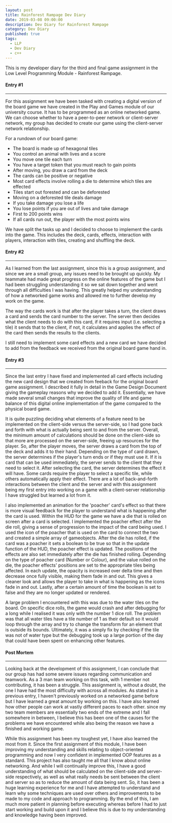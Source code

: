```yaml
---
layout: post
title: Rainforest Rampage Dev Diary
date: 2019-03-08 09:00:00
description: Dev Diary for Rainforest Rampage
category: Dev Diary
published: true
tags:
  - LLP
  - Dev Diary
  - c++
---
```

This is my developer diary for the third and final game assignment in the Low Level Programming Module - Rainforest Rampage.

#### Entry #1 ####
---

For this assignment we have been tasked with creating a digital version of the board game we have created
in the Play and Games module of our university course. It has to be programmed as an online networked game.
We can choose whether to have a peer-to-peer network or client-server network, my group has decided to create 
our game using the client-server network relationship.

For a rundown of our board game:

<ul>
	<li>The board is made up of hexagonal tiles</li>
	<li>You control an animal with lives and a score</li>
	<li>You move one tile each turn</li>
	<li>You have a target token that you must reach to gain points</li>
	<li>After moving, you draw a card from the deck</li>
	<li>The cards can be positive or negative</li>
	<li>Most card effects involve rolling a die to determine which tiles are effected</li>
	<li>Tiles start out forested and can be deforested</li>
	<li>Moving on a deforested tile deals damage</li>
	<li>If you take damage you lose a life</li>
	<li>You lose points if you are out of lives and take damage</li>
	<li>First to 200 points wins</li>
	<li>If all cards run out, the player with the most points wins</li>
</ul>

We have split the tasks up and I decided to choose to implement the cards into the game. This includes
the deck, cards, effects, interaction with players, interaction with tiles, creating and shuffling the deck.

#### Entry #2 ####
---

As I learned from the last assignment, since this is a group assignment, and since we are a small group,
any issues need to be brought up quickly. My teammate had made great progress on the online features
of the game but I had been struggling understanding it so we sat down together and went through all 
difficulties I was having. This greatly helped my understanding of how a networked game works and allowed me to
further develop my work on the game.

The way the cards work is that after the player takes a turn, the client draws a card and sends the card number to the server.
The server then decides what the client needs to do with this card, if it requires input (i.e. selecting a tile) it sends that to the client,
if not, it calculates and applies the effect of the card then sends the results to the clients.

I still need to implement some card effects and a new card we have decided to add from the feedback we received from the original board
game hand in.

#### Entry #3 ####
---
Since the last entry I have fixed and implemented all card effects including the new card design that we created from feeback for the original
board game assignment. I described it fully in detail in the Game Design Document giving the gameplay reasons why we decided to add it. Essentially,
we have made several small changes that improve the quality of life and game balance of this digital online implementation of the game compared to the physical board game.

It is quite puzzling deciding what elements of a feature need to be implemented on the client-side versus the server-side, so I had gone back and forth
with what is actually being sent to and from the server. Overall, the minimum amount of calculations should be done on the client-side so that more are processed on the server-side,
freeing up resources for the player. So, after the player moves, the server draws a card from the top of the deck and adds it to their hand. Depending on the type of card drawn, the server determines
if the player's turn ends or if they must use it. If it is card that can be used immediately, the server sends to the client that they need to select it. After selecting the card, the server determines the effect it will have.
Some cards require the player to select a specific tile, while others automatically apply their effect. There are a lot of back-and-forth interactions between the client and the server
and with this assignment being my first entry into working on a game with a client-server relationship I have struggled but learned a lot from it.

I also implemented an animation for the 'poacher' card's effect so that there is more visual feedback for the player to understand what is happening 
after the card is used. Within the HUD for the game we have a die that is rolled on screen after a card is selected. I implemented the poacher
effect after the die roll, giving a sense of progression to the impact of the card being used. I used the icon of the poacher that is used on the card
to connect the two and created a simple array of gameobjects. After the die has rolled, if the card was a poacher it sets a boolean to be true so that in the update function
of the HUD, the poacher effect is updated. The positions of the effects are also set immediately after the die has finished rolling. Depending on the type 
of poacher card (Number or Colour), and the value rolled on the die, the poacher effects' positions are set to the appropriate tiles being affected.
In each update, the opacity is increased over delta time and then decrease once fully visible, making them fade in and out. This gives a cleaner look and 
allows the player to take in what is happening as the icons fade in and out. Lastly, after a certain amount of time the boolean is set to false and they are no longer updated or rendered.

A large problem I encountered with this was due to the water tiles on the board. On specific dice rolls, the game would crash and after debugging for a long while I realised 
it was only with the number 1 dice roll. The problem was that all water tiles have a tile number of 1 as their default so it would loop through the array and try to change the transform 
for an element that is outside its bounds. Ultimately, it was a simply fix by checking if the tile was not of water type but the debugging took up a large portion of the day that could have been spent on enhancing
other features.

#### Post Mortem ####
---
Looking back at the development of this assignment, I can conclude that our group has had some severe issues regarding communication and teamwork.
As a 3 man team working on this task, with 1 member not contributing, it has been a struggle. This assignment is, without a doubt, the one I have had the most difficulty with across all modules.
As stated in a previous entry, I haven't previously worked on a networked game before but I have learned a great amount by working on this. I have also learned how other people can work at vastly different
paces to each other. since my two team members are essentially two ends of the extreme and I fall somewhere in between, I believe this has been one of the causes for the problems we have encountered while also being the 
reason we have a finished and working game.

While this assignment has been my toughest yet, I have also learned the most from it. Since the first assignment of this module, I have been improving my understanding and skills relating to object-oriented programming
and now I very confident in implemented OOP features as a standard. This project has also taught me all that I know about online networking. And while I will continually improve this, I have a good understanding of what 
should be calculated on the client-side and server-side respectively, as well as what really needs be sent between the client and server so as to reduce the amount of data being sent. So, it has been a huge learning experience for me
and I have attempted to understand and learn why some techniques are used over others and improvements to be made to my code and approach to programming. By the end of this, I am much more patient in planning before executing whereas before I 
had to just start working and build upon it and I believe this is due to my understanding and knowledge having been improved.


